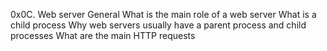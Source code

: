0x0C. Web server
General
What is the main role of a web server
What is a child process
Why web servers usually have a parent process and child processes
What are the main HTTP requests


